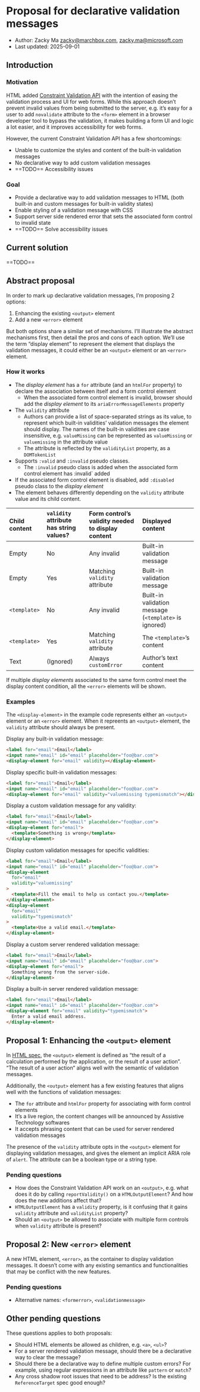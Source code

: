 # Proposal for declarative validation messages

* Author: Zacky Ma <zacky@marchbox.com>, <zacky.ma@microsoft.com>
* Last updated: 2025-09-01

## Introduction

### Motivation

HTML added [Constraint Validation API](https://developer.mozilla.org/en-US/docs/Web/HTML/Constraint_validation) with the intention of easing the validation process and UI for web forms. While this approach doesn’t prevent invalid values from being submitted to the server, e.g. it’s easy for a user to add `novalidate` attribute to the `<form>` element in a browser developer tool to bypass the validation, it makes building a form UI and logic a lot easier, and it improves accessibility for web forms.

However, the current Constraint Validation API has a few shortcomings:

* Unable to customize the styles and content of the built-in validation messages
* No declarative way to add custom validation messages
* ==TODO== Accessibility issues

### Goal

* Provide a declarative way to add validation messages to HTML (both built-in and custom messages for built-in validity states)
* Enable styling of a validation message with CSS
* Support server side rendered error that sets the associated form control to invalid state
* ==TODO== Solve accessibility issues

## Current solution

==TODO==

## Abstract proposal

In order to mark up declarative validation messages, I’m proposing 2 options:

1. Enhancing the existing `<output>` element
2. Add a new `<error>` element

But both options share a similar set of mechanisms. I’ll illustrate the abstract mechanisms first, then detail the pros and cons of each option. We’ll use the term “display element” to represent the element that displays the validation messages, it could either be an `<output>` element or an `<error>` element.

### How it works

* The *display element* has a `for` attribute (and an `htmlFor` property) to declare the association between itself and a form control element
    * When the associated form control element is invalid, browser should add the *display element* to its  `ariaErrorMessageElements` property
* The `validity` attribute
    * Authors can provide a list of space-separated strings as its value, to represent which built-in validities’ validation messages the element should display. The names of the built-in validities are case insensitive, e.g. `valueMissing` can be represented as `valueMissing` or `valuemissing` in the attribute value
    * The attribute is reflected by the `validityList` property, as a `DOMTokenList`
* Supports `:valid` and `:invalid` pseudo classes.
    * The `:invalid` pseudo class is added when the associated form control element has :invalid` added
* If the associated form control element is disabled, add `:disabled` pseudo class to the *display element*
* The element behaves differently depending on the `validity` attribute value and its child content.

| Child content | `validity` attribute has string values? | Form control’s validity needed to display content | Displayed content |
|:-|:-|:-|:-|
| Empty | No | Any invalid  | Built-in validation message |
| Empty | Yes | Matching `validity` attribute | Built-in validation message |
| `<template>` | No | Any invalid  | Built-in validation message (`<template>` is ignored) |
| `<template>` | Yes | Matching `validity` attribute | The `<template>`’s content |
| Text | (Ignored) | Always `customError` | Author’s text content |

If multiple *display elements* associated to the same form control meet the display content condition, all the `<error>` elements will be shown.

### Examples

The `<display-element>` in the example code represents either an `<output>` element or an `<error>` element. When it repreents an `<output>` element, the `validity` attribute should always be present.

Display any built-in validation message:

```html
<label for="email">Email</label>
<input name="email" id="email" placeholder="foo@bar.com">
<display-element for="email" validity></display-element>
```

Display specific built-in validation messages:

```html
<label for="email">Email</label>
<input name="email" id="email" placeholder="foo@bar.com">
<display-element for="email" validity="valuemissing typemismatch"></display-element>
```

Display a custom validation message for any validity:

```html
<label for="email">Email</label>
<input name="email" id="email" placeholder="foo@bar.com">
<display-element for="email">
  <template>Something is wrong</template>
</display-element>
```

Display custom validation messages for specific validities:

```html
<label for="email">Email</label>
<input name="email" id="email" placeholder="foo@bar.com">
<display-element
  for="email"
  validity="valuemissing"
>
  <template>Fill the email to help us contact you.</template>
</display-element>
<display-element
  for="email"
  validity="typemismatch"
>
  <template>Use a valid email.</template>
</display-element>
```

Display a custom server rendered validation message:

```html
<label for="email">Email</label>
<input name="email" id="email" placeholder="foo@bar.com">
<display-element for="email">
  Something wrong from the server-side.
</display-element>
```

Display a built-in server rendered validation message:

```html
<label for="email">Email</label>
<input name="email" id="email" placeholder="foo@bar.com">
<display-element for="email" validity="typemismatch">
  Enter a valid email address.
</display-element>
```

## Proposal 1: Enhancing the `<output>` element

In [HTML spec](https://html.spec.whatwg.org/multipage/form-elements.html#the-output-element), the `<output>` element is defined as “the result of a calculation performed by the application, or the result of a user action”. “The result of a user action“ aligns well with the semantic of validation messages.

Additionally, the `<output>` element has a few existing features that aligns well with the functions of validation messages:

* The `for` attribute and `htmlFor` property for associating with form control elements
* It’s a live region, the content changes will be announced by Assistive Technology softwares
* It accepts phrasing content that can be used for server rendered validation messages

The presence of the `validity` attribute opts in the `<output>` element for displaying validation messages, and gives the element an implicit ARIA role of `alert`. The attribute can be a boolean type or a string type.

### Pending questions

* How does the Constraint Validation API work on an `<output>`, e.g. what does it do by calling `reportValidity()` on a `HTMLOutputElement`? And how does the new additions affect that?
* `HTMLOutputElement` has a `validity` property, is it confusing that it gains `validity` attribute and `validityList` property?
* Should an `<output>` be allowed to associate with multiple form controls when `validity` attribute is present?


## Proposal 2: New `<error>` element

A new HTML element, `<error>`, as the container to display validation messages. It doesn’t come with any existing semantics and functionalities that may be conflict with the new features.

### Pending questions

* Alternative names: `<formerror>`, `<validationmessage>`

## Other pending questions

These questions applies to both proposals:

* Should HTML elements be allowed as children, e.g. `<a>`, `<ul>`?
* For a server rendered validation message, should there be a declarative way to clear the message?
* Should there be a declarative way to define multiple custom errors? For example, using regular expressions in an attribute like `pattern` or `match`?
* Any cross shadow root issues that need to be address? Is the existing `ReferenceTarget` spec good enough?
